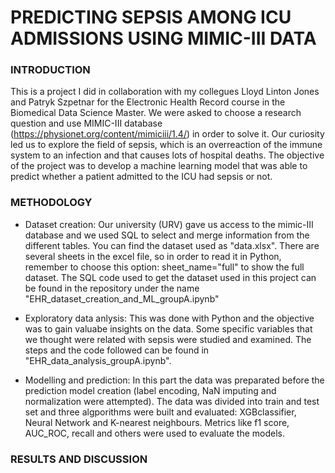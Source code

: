 # PREDICTING SEPSIS AMONG ICU ADMISSIONS USING MIMIC-III DATA

### INTRODUCTION
This is a project I did in collaboration with my collegues Lloyd Linton Jones and Patryk Szpetnar for the Electronic Health Record course in the Biomedical Data Science Master. 
We were asked to choose a research question and use MIMIC-III database (https://physionet.org/content/mimiciii/1.4/) in order to solve it. 
Our curiosity led us to explore the field of sepsis, which is an overreaction of the immune system to an infection and that causes lots of hospital deaths. The objective of the project was to develop a machine learning model that was able to predict whether a patient admitted to the ICU had sepsis or not. 

### METHODOLOGY
- Dataset creation: Our university (URV) gave us access to the mimic-III database and we used SQL to select and merge information from the different tables. You can find the dataset used as "data.xlsx". There are several sheets in the excel file, so in order to read it in Python, remember to choose this option: sheet_name="full" to show the full dataset. The SQL code used to get the dataset used in this project can be found in the repository under the name "EHR_dataset_creation_and_ML_groupA.ipynb"

- Exploratory data anlysis: This was done with Python and the objective was to gain valuabe insights on the data. Some specific variables that we thought were related with sepsis were studied and examined. The steps and the code followed can be found in "EHR_data_analysis_groupA.ipynb".
  
- Modelling and prediction: In this part the data was preparated before the prediction model creation (label encoding, NaN imputing and normalization were attempted). The data was divided into train and test set and three algporithms were built and evaluated: XGBclassifier, Neural Network and K-nearest neighbours. Metrics like f1 score, AUC_ROC, recall and others were used to evaluate the models. 

### RESULTS AND DISCUSSION

